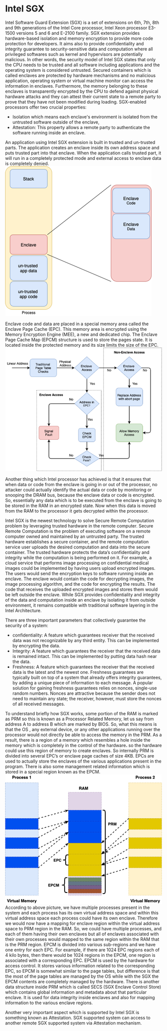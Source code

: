 # Intel SGX

Intel Software Guard Extension (SGX) is a set of extensions on 6th, 7th, 8th and 9th generations of
the Intel Core processor, Intel Xeon processor E3-1500 versions 5 and 6 and E-2100 family.
SGX extension provides hardware-based isolation and memory encryption to provide more code protection
for developers. It aims also to provide confidentiality and integrity guarantee to security-sensitive
data and computation where all privileged softwares such as kernel and hypervisors are potentially malicious. In other words, the security model of Intel SGX states that only the CPU needs to be trusted and all software including applications and the operating system is considered untrusted. Secured containers which is called  enclaves are protected by hardware mechanisms and no malicious application, operating system or virtual machine monitor can access the information in enclaves. Furthermore, the memory belonging to these enclaves is transparently encrypted by the CPU to defend against physical hardware attacks and they can attest their current state to a remote party to prove that they have not been modified during loading. SGX-enabled processors offer two crucial properties:
* Isolation which means each enclave's environment is isolated from the untrusted software outside of the enclave,
* Attestation: This property allows a remote party to authenticate the software running inside an enclave.

An application using Intel SGX extension is built in trusted and un-trusted parts. The application creates an enclave inside its own address space and puts trusted part into that enclave. When the application calls trusted part, it will run in a completely protected mode and external access to enclave data is completely denied.
![picture](data/enclave.png)

Enclave code and data are placed in a special memory area called the Enclave Page Cache (EPC). This memory area is encrypted using the Memory Encryption Engine (MEE), a new and dedicated chip. The Enclave Page Cache Map (EPCM) structure is used to store the pages state. It is located inside the protected memory and its size limits the size of the EPC.
![picture](data/flowchart.png)

Another thing which Intel processor has achieved is that it ensures that when data or code from the enclave is going in or out of the processor, no attacker could actually identify the actual data or code by monitoring or snooping the DRAM bus, because the enclave data or code is encrypted. So, essentially any data which is to be executed from the enclave is going to be stored in the RAM in an encrypted state. Now when this data is moved from the RAM to the processor it gets decrypted within the processor.

Intel SGX is the newest technology to solve Secure Remote Computation problem by leveraging trusted hardware
in the remote computer. Secure Remote Computation is the problem of executing software on a remote computer
owned and maintained by an untrusted party. The trusted hardware establishes a secure container, and the remote computation service user uploads the desired computation and data into the secure container. The trusted hardware protects the data’s confidentiality and integrity while the computation is being performed on it. For example, a cloud service that performs image processing on confidential medical images could be implemented by having users upload encrypted images. The users would send the encryption keys to software running inside an enclave. The enclave would contain the code for decrypting images, the image processing algorithm, and the code for encrypting the results. The code that receives the uploaded encrypted images and stores them would be left outside the enclave. While SGX provides confidentiality and integrity of the data and computation inside an enclave by isolating it from outside environment, it remains compatible with traditional software layering in the Intel Architecture.

There are three important parameters that collectively guarantee the security of a system:
* confidentiality: A feature which guarantees receiver that the received data was not recognizable by any third entity. This can be implemented by encrypting the data.
* Integrity: A feature which guarantees the receiver that the received data is remained intact. This can be implemented by putting data hash near the data.
* Freshness: A feature which guarantees the receiver that the received data is the latest and the newest one. Freshness guarantees are typically built on top of a system that already offers integrity guarantees, by adding a unique piece of information to each message. A popular solution for gaining freshness guarantees relies on nonces, single-use random numbers. Nonces are attractive because the sender does not need to maintain any state; the receiver, however, must store the nonces of all received messages.

To understand briefly how SGX works, some portion of the RAM is marked as PRM so this is known as a Processor Related Memory, let us say from address A to address B which are marked by BIOS. So, what this means is that the OS , any external device, or any other applications running over the processor would not directly be able to access the memory in the PRM. As a result, there is a region of a memory which resembles a hole inside the memory which is completely in the control of the hardware، so the hardware could use this region of memory to create enclaves. So internally PRM is divided into several EPC’s or enclave page caches of size 4KB. EPCs are used to actually store the enclaves of the various applications present in the program. There is also some management related information which is stored in a special region known as the EPCM.
![picture](data/PRM.png)
According to above picture, we have multiple processes present in the system and each process has its own virtual address space and within this virtual address space each process could have its own enclave. Therefore we would now have a mapping for enclave region within the virtual address space to PRM region in the RAM. So, we could have multiple processes, and each of them having their own enclaves but all of enclaves associated with their own processes would mapped to the same region within the RAM that is the PRM region. EPCM is divided into various sub-regions and we have one entry for each EPC. For example, if there are 1024 EPC regions each of 4 kilo bytes, then there would be 1024 regions in the EPCM, one region is associated with a corresponding EPC. EPCM is used by the hardware for access control. It stores various information related to the corresponding EPC, so EPCM is somewhat similar to the page tables, but difference is that the most of the page tables are managed by the OS while with the SGX the EPCM contents are completely managed by the hardware. There is another data structure inside PRM which is called SECS (SGX Enclave Control Store) which contains global information and metadata about that particular enclave. It is used for data integrity inside enclaves and also for mapping information to the various enclave regions.

Another very important aspect which is supported by Intel SGX is something known as Attestation. SGX supported system can access to another remote SGX supported system via Attestation mechanism. 
